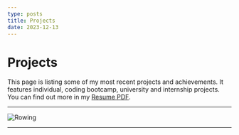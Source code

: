 ```yaml
---
type: posts
title: Projects
date: 2023-12-13
---
```


# Projects

This page is listing some of my most recent projects and achievements. It features individual, coding bootcamp, university and internship projects. You can find out more in my [Resume PDF](https://drive.google.com/file/d/1NkC5e03f6FA1Ugi53hkj4-loEumcwSE_/view?usp=sharing).

---

![Rowing](/images/suk.jpeg)

---
